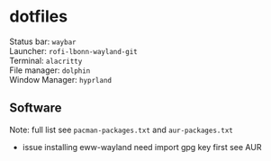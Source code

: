 # dotfiles

Status bar: `waybar`  
Launcher: `rofi-lbonn-wayland-git`  
Terminal: `alacritty`  
File manager: `dolphin`  
Window Manager: `hyprland`  

## Software
Note: full list see `pacman-packages.txt` and `aur-packages.txt`

- issue installing eww-wayland need import gpg key first see AUR
